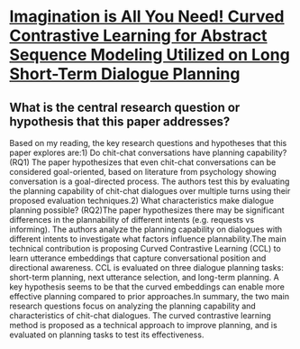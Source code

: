 # [Imagination is All You Need! Curved Contrastive Learning for Abstract   Sequence Modeling Utilized on Long Short-Term Dialogue Planning](https://arxiv.org/abs/2211.07591)

## What is the central research question or hypothesis that this paper addresses?

Based on my reading, the key research questions and hypotheses that this paper explores are:1) Do chit-chat conversations have planning capability? (RQ1) The paper hypothesizes that even chit-chat conversations can be considered goal-oriented, based on literature from psychology showing conversation is a goal-directed process. The authors test this by evaluating the planning capability of chit-chat dialogues over multiple turns using their proposed evaluation techniques.2) What characteristics make dialogue planning possible? (RQ2)The paper hypothesizes there may be significant differences in the plannability of different intents (e.g. requests vs informing). The authors analyze the planning capability on dialogues with different intents to investigate what factors influence plannability.The main technical contribution is proposing Curved Contrastive Learning (CCL) to learn utterance embeddings that capture conversational position and directional awareness. CCL is evaluated on three dialogue planning tasks: short-term planning, next utterance selection, and long-term planning. A key hypothesis seems to be that the curved embeddings can enable more effective planning compared to prior approaches.In summary, the two main research questions focus on analyzing the planning capability and characteristics of chit-chat dialogues. The curved contrastive learning method is proposed as a technical approach to improve planning, and is evaluated on planning tasks to test its effectiveness.
